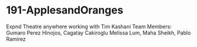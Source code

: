 # 191-ApplesandOranges
Expnd Theatre anywhere working with Tim Kashani
Team Members: Gumaro Perez Hinojos, Cagatay Cakiroglu 
Melissa Lum, Maha Sheikh, Pablo Ramirez
